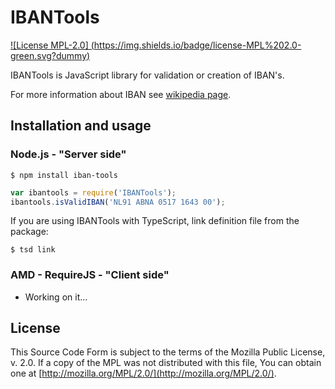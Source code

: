 # IBANTools

[![License MPL-2.0] (https://img.shields.io/badge/license-MPL%202.0-green.svg?dummy)](https://github.com/Simplify/ibantools/blob/master/LICENSE)

IBANTools is JavaScript library for validation or creation of IBAN's.

For more information about IBAN see [wikipedia page](https://en.wikipedia.org/wiki/International_Bank_Account_Number).

## Installation and usage

### Node.js - "Server side"

```
$ npm install iban-tools
```

```js
var ibantools = require('IBANTools');
ibantools.isValidIBAN('NL91 ABNA 0517 1643 00');
```

If you are using IBANTools with TypeScript, link definition file from the package:

```
$ tsd link
```

### AMD - RequireJS - "Client side"

* Working on it...

## License

This Source Code Form is subject to the terms of the Mozilla Public
License, v. 2.0. If a copy of the MPL was not distributed with this
file, You can obtain one at [http://mozilla.org/MPL/2.0/](http://mozilla.org/MPL/2.0/).

